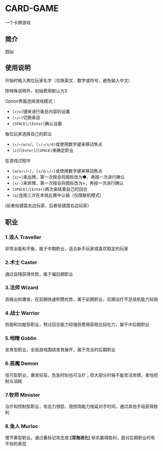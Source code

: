 # CARD-GAME
一个卡牌游戏

## 简介
[Wiki](https://github.com/cyw580/CARD-GAME/wiki)
## 使用说明
开始时输入两位玩家名字（仅限英文、数字或符号，避免输入中文）

除特殊说明外，初始费用默认为3

Option界面选择游戏模式：
* ```[z/x]```键来进行条目内容的设置
* ```[↑/←]```切换条目
* ```[SPACE]/[Enter]```确认设置

每位玩家选择自己的职业
* ```[↑/←/w/a]```，```[↓/→/s/d]```或使用数字键来移动焦点
* ```[z]```/```[Enter]```/```[SPACE]```来确定职业

在游戏过程中
* ```[w/a/↑/←]```，```[s/d/↓/→]```或使用数字键来移动焦点
* ```[z/+]```来出牌，第一次按会将图标改为●，再按一次进行确认
* ```[x/-]```来弃牌，第一次按会将图标改为×，再按一次进行确认
* ```[SPACE]/[Enter]```两次来结束自己的回合
* ```[q]```连按三次在本局比赛中认输（仅限联机模式）

(前者给键盘左边玩家，后者给键盘右边玩家）

## 职业

### 1.浪人 Traveller
非常全能和平衡，属于中期职业，适合新手玩家或喜欢稳定的玩家
### 2.术士 Caster 
通过自残获得优势，属于偏后期职业
### 3.法师 Wizard
高输出和爆发，在前期快速积攒优势，属于前期职业，后期治疗不足续航能力较弱
### 4.战士 Warrior
防御和功能型职业，熬过回合能力较强但费用获取比较吃力，属于中后期职业
### 5.地精 Goblin
发育型职业，全局游戏围绕发育展开，属于完全的后期职业
### 6.恶魔 Demon
技巧型职业，爆发较高，危急时刻也可治疗；但大部分时候不能灵活弃牌，害怕控制与消耗
### 7.牧师 Minister
治疗和控制型职业，攻击力很低，用控场能力拖延对手时间，通过其他手段获得胜利
### 8.鱼人 Murloc
慢节奏型职业，通过叠标记攻击或 **[深海进化]** 斩杀赢得胜利，面对后期职业时有不俗的表现
